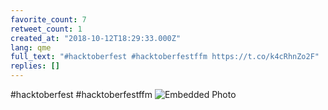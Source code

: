 ```yaml
---
favorite_count: 7
retweet_count: 1
created_at: "2018-10-12T18:29:33.000Z"
lang: qme
full_text: "#hacktoberfest #hacktoberfestffm https://t.co/k4cRhnZo2F"
replies: []
---
```


#hacktoberfest #hacktoberfestffm
![Embedded Photo](https://twitter-media-coderbyheart.s3.eu-north-1.amazonaws.com/1050815751463063552-DpU_WXgWsAImgBB.jpg)
